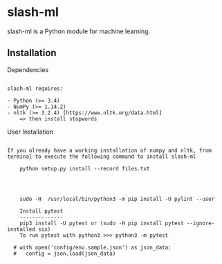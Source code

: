 slash-ml
============

slash-ml is a Python module for machine learning.

Installation
------------

Dependencies
~~~~~~~~~~~~

slash-ml requires:

- Python (>= 3.4)
- NumPy (>= 1.14.2)
- nltk (>= 3.2.4) [https://www.nltk.org/data.html]
    => then install stopwords
~~~~~~~~~~~~~~~~~

User Installation
~~~~~~~~~~~~~~~~~

If you already have a working installation of numpy and nltk, from terminal to execute the following command to install slash-ml

    python setup.py install --record files.txt




    sudo -H  /usr/local/bin/python3 -m pip install -U pylint --user

    Install pytest
    --------------
    pip3 install -U pytest or (sudo -H pip install pytest --ignore-installed six)
    To run pytest with python3 >>> python3 -m pytest

  # with open('config/env.sample.json') as json_data:
  #   config = json.load(json_data)

